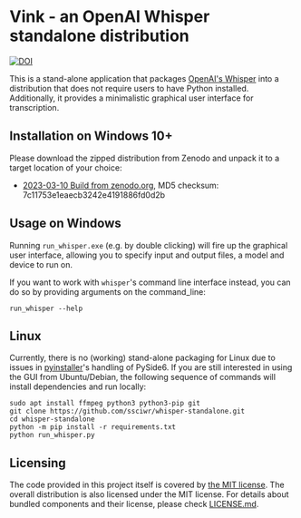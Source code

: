 # Vink - an OpenAI Whisper standalone distribution

[![DOI](https://zenodo.org/badge/DOI/10.5281/zenodo.7716550.svg)](https://doi.org/10.5281/zenodo.7716550)

This is a stand-alone application that packages [OpenAI's Whisper](https://github.com/openai/whisper) into a distribution that does not require users to have Python installed. Additionally, it provides a minimalistic graphical user interface for transcription.

## Installation on Windows 10+

Please download the zipped distribution from Zenodo and unpack it to a target location of your choice:

* [2023-03-10 Build from zenodo.org](https://zenodo.org/record/7716550/files/run_whisper_Windows.zip?download=1), MD5 checksum: 7c11753e1eaecb3242e4191886fd0d2b

## Usage on Windows

Running `run_whisper.exe` (e.g. by double clicking) will fire up the graphical user interface, allowing you to specify input and output files, a model and device to run on.

If you want to work with `whisper`'s command line interface instead, you can do so by providing arguments on the command_line:

```
run_whisper --help
```

## Linux

Currently, there is no (working) stand-alone packaging for Linux due to issues in [pyinstaller](https://github.com/pyinstaller/pyinstaller)'s handling of PySide6.
If you are still interested in using the GUI from Ubuntu/Debian, the following sequence of commands will install dependencies and run locally:

```
sudo apt install ffmpeg python3 python3-pip git
git clone https://github.com/ssciwr/whisper-standalone.git
cd whisper-standalone
python -m pip install -r requirements.txt
python run_whisper.py
```

## Licensing

The code provided in this project itself is covered by [the MIT license](LICENSE.md). The overall distribution is also licensed under the MIT license. For details about bundled components and their license, please check [LICENSE.md](LICENSE.md).
